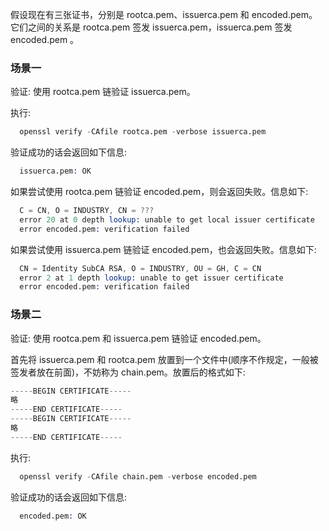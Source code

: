
假设现在有三张证书，分别是 rootca.pem、issuerca.pem 和 encoded.pem。它们之间的关系是 rootca.pem 签发 issuerca.pem，issuerca.pem 签发 encoded.pem 。

### 场景一

验证: 使用 rootca.pem 链验证 issuerca.pem。

执行:
```s
  openssl verify -CAfile rootca.pem -verbose issuerca.pem
```
验证成功的话会返回如下信息:
```s
  issuerca.pem: OK
```

如果尝试使用 rootca.pem 链验证 encoded.pem，则会返回失败。信息如下:
```s
  C = CN, O = INDUSTRY, CN = ???
  error 20 at 0 depth lookup: unable to get local issuer certificate
  error encoded.pem: verification failed
```

如果尝试使用 issuerca.pem 链验证 encoded.pem，也会返回失败。信息如下:
```s
  CN = Identity SubCA RSA, O = INDUSTRY, OU = GH, C = CN
  error 2 at 1 depth lookup: unable to get issuer certificate
  error encoded.pem: verification failed
```

### 场景二

验证: 使用 rootca.pem 和 issuerca.pem 链验证 encoded.pem。

首先将 issuerca.pem 和 rootca.pem 放置到一个文件中(顺序不作规定，一般被签发者放在前面)，不妨称为 chain.pem。放置后的格式如下:
```s
-----BEGIN CERTIFICATE-----
略
-----END CERTIFICATE-----
-----BEGIN CERTIFICATE-----
略
-----END CERTIFICATE-----
```

执行:
```s
  openssl verify -CAfile chain.pem -verbose encoded.pem
```
验证成功的话会返回如下信息:
```s
  encoded.pem: OK
```
